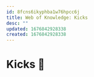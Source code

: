 ```yaml
---
id: 8fcns6ikyphba1w76hpcc6j
title: Web of Knowledge: Kicks
desc: ""
updated: 1676842928338
created: 1676842928338
---
```


# Kicks 🦶
